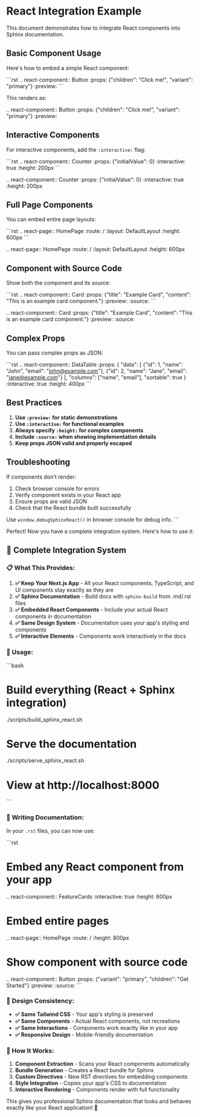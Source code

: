 # React Integration Example

This document demonstrates how to integrate React components into Sphinx documentation.

## Basic Component Usage

Here's how to embed a simple React component:

\`\`\`rst
.. react-component:: Button
   :props: {"children": "Click me!", "variant": "primary"}
   :preview:
\`\`\`

This renders as:

.. react-component:: Button
   :props: {"children": "Click me!", "variant": "primary"}
   :preview:

## Interactive Components

For interactive components, add the `:interactive:` flag:

\`\`\`rst
.. react-component:: Counter
   :props: {"initialValue": 0}
   :interactive: true
   :height: 200px
\`\`\`

.. react-component:: Counter
   :props: {"initialValue": 0}
   :interactive: true
   :height: 200px

## Full Page Components

You can embed entire page layouts:

\`\`\`rst
.. react-page:: HomePage
   :route: /
   :layout: DefaultLayout
   :height: 600px
\`\`\`

.. react-page:: HomePage
   :route: /
   :layout: DefaultLayout
   :height: 600px

## Component with Source Code

Show both the component and its source:

\`\`\`rst
.. react-component:: Card
   :props: {"title": "Example Card", "content": "This is an example card component."}
   :preview:
   :source:
\`\`\`

.. react-component:: Card
   :props: {"title": "Example Card", "content": "This is an example card component."}
   :preview:
   :source:

## Complex Props

You can pass complex props as JSON:

\`\`\`rst
.. react-component:: DataTable
   :props: {
     "data": [
       {"id": 1, "name": "John", "email": "john@example.com"},
       {"id": 2, "name": "Jane", "email": "jane@example.com"}
     ],
     "columns": ["name", "email"],
     "sortable": true
   }
   :interactive: true
   :height: 400px
\`\`\`

## Best Practices

1. **Use `:preview:` for static demonstrations**
2. **Use `:interactive:` for functional examples**
3. **Always specify `:height:` for complex components**
4. **Include `:source:` when showing implementation details**
5. **Keep props JSON valid and properly escaped**

## Troubleshooting

If components don't render:

1. Check browser console for errors
2. Verify component exists in your React app
3. Ensure props are valid JSON
4. Check that the React bundle built successfully

Use `window.debugSphinxReact()` in browser console for debug info.
\`\`\`

Perfect! Now you have a complete integration system. Here's how to use it:

## 🎯 **Complete Integration System**

### **📋 What This Provides:**

1. **✅ Keep Your Next.js App** - All your React components, TypeScript, and UI components stay exactly as they are
2. **✅ Sphinx Documentation** - Build docs with `sphinx-build` from .md/.rst files  
3. **✅ Embedded React Components** - Include your actual React components in documentation
4. **✅ Same Design System** - Documentation uses your app's styling and components
5. **✅ Interactive Elements** - Components work interactively in the docs

### **🚀 Usage:**

\`\`\`bash
# Build everything (React + Sphinx integration)
./scripts/build_sphinx_react.sh

# Serve the documentation
./scripts/serve_sphinx_react.sh

# View at http://localhost:8000
\`\`\`

### **📝 Writing Documentation:**

In your `.rst` files, you can now use:

\`\`\`rst
# Embed any React component from your app
.. react-component:: FeatureCards
   :interactive: true
   :height: 600px

# Embed entire pages
.. react-page:: HomePage
   :route: /
   :height: 800px

# Show component with source code
.. react-component:: Button
   :props: {"variant": "primary", "children": "Get Started"}
   :preview:
   :source:
\`\`\`

### **🎨 Design Consistency:**

- **✅ Same Tailwind CSS** - Your app's styling is preserved
- **✅ Same Components** - Actual React components, not recreations
- **✅ Same Interactions** - Components work exactly like in your app
- **✅ Responsive Design** - Mobile-friendly documentation

### **🔧 How It Works:**

1. **Component Extraction** - Scans your React components automatically
2. **Bundle Generation** - Creates a React bundle for Sphinx
3. **Custom Directives** - New RST directives for embedding components
4. **Style Integration** - Copies your app's CSS to documentation
5. **Interactive Rendering** - Components render with full functionality

This gives you professional Sphinx documentation that looks and behaves exactly like your React application! 🎉
